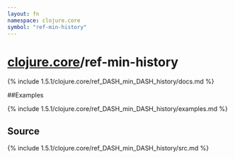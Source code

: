 ```yaml
---
layout: fn
namespace: clojure.core
symbol: "ref-min-history"
---
```


# [clojure.core](../)/ref-min-history

{% include 1.5.1/clojure.core/ref_DASH_min_DASH_history/docs.md %}

##Examples

{% include 1.5.1/clojure.core/ref_DASH_min_DASH_history/examples.md %}
## Source
{% include 1.5.1/clojure.core/ref_DASH_min_DASH_history/src.md %}

